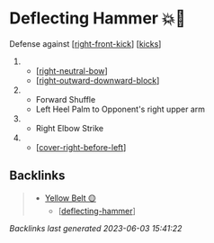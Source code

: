 # Deflecting Hammer 💥🔨

Defense against [[right-front-kick]]
[[kicks]]

1.  - [[right-neutral-bow]]
    - [[right-outward-downward-block]]
2.  - Forward Shuffle
    - Left Heel Palm to Opponent's right upper arm
3.  - Right Elbow Strike
4.  - [[cover-right-before-left]]

## Backlinks

> - [Yellow Belt 🟡](..\belts\1-yellow.md)
>   - [[deflecting-hammer]]

_Backlinks last generated 2023-06-03 15:41:22_



[//begin]: # "Autogenerated link references for markdown compatibility"
[right-front-kick]: ../single-techniques/right-front-kick.md "Right Front Kick ➡️🦶⬆️"
[kicks]: ../web-of-knowledge-🕸💡/kicks.md "Web of Knowledge: Kicks 🦶"
[right-neutral-bow]: ../single-techniques/right-neutral-bow.md "Right Neutral Bow"
[right-outward-downward-block]: ../single-techniques/right-outward-downward-block.md "Right Outward Downward Block 🤛↘️"
[cover-right-before-left]: ../single-techniques/cover-right-before-left.md "Cover Right before Left"
[deflecting-hammer]: deflecting-hammer.md "Deflecting Hammer 💥🔨"
[//end]: # "Autogenerated link references"